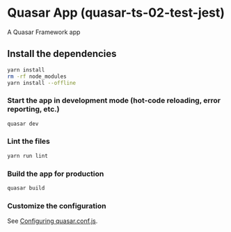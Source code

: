 # Quasar App (quasar-ts-02-test-jest)

A Quasar Framework app

## Install the dependencies

```bash
yarn install
rm -rf node_modules
yarn install --offline
```

### Start the app in development mode (hot-code reloading, error reporting, etc.)

```bash
quasar dev
```

### Lint the files

```bash
yarn run lint
```

### Build the app for production

```bash
quasar build
```

### Customize the configuration

See [Configuring quasar.conf.js](https://v2.quasar.dev/quasar-cli/quasar-conf-js).
